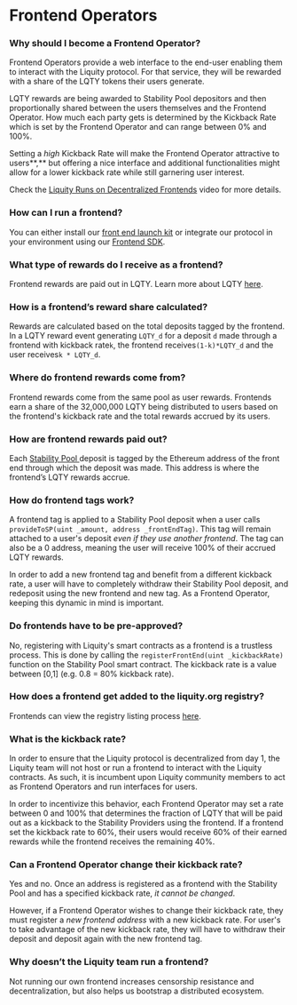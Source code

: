 # Frontend Operators

### **Why should I become a Frontend Operator?**

Frontend Operators provide a web interface to the end-user enabling them to interact with the Liquity protocol. For that service, they will be rewarded with a share of the LQTY tokens their users generate.

LQTY rewards are being awarded to Stability Pool depositors and then proportionally shared between the users themselves and the Frontend Operator. How much each party gets is determined by the Kickback Rate which is set by the Frontend Operator and can range between 0% and 100%.

Setting a _high_ Kickback Rate will make the Frontend Operator attractive to users**,** but offering a nice interface and additional functionalities might allow for a lower kickback rate while still garnering user interest.

Check the [Liquity Runs on Decentralized Frontends](https://youtu.be/ipbNQMiIy1M) video for more details.&#x20;

### How can I run a frontend?

You can either install our [front end launch kit](https://github.com/liquity/liquity) or integrate our protocol in your environment using our [Frontend SDK](https://docs.liquity.org/documentation/sdk).

### What type of rewards do I receive as a frontend?&#x20;

Frontend rewards are paid out in LQTY. Learn more about LQTY [here](general.md#what-are-lusd-and-lqty).

### How is a frontend’s reward share calculated?

Rewards are calculated based on the total deposits tagged by the frontend. In a LQTY reward event generating `LQTY_d` for a deposit `d` made through a frontend with kickback rate`k`, the frontend receives`(1-k)*LQTY_d` and the user receives`k * LQTY_d`.

### Where do frontend rewards come from?&#x20;

Frontend rewards come from the same pool as user rewards. Frontends earn a share of the 32,000,000 LQTY being distributed to users based on the frontend's kickback rate and the total rewards accrued by its users.&#x20;

### How are frontend rewards paid out?&#x20;

Each [Stability Pool ](stability-pool-and-liquidations.md#what-is-the-stability-pool)deposit is tagged by the Ethereum address of the front end through which the deposit was made. This address is where the frontend’s LQTY rewards accrue.&#x20;

### How do frontend tags work?&#x20;

A frontend tag is applied to a Stability Pool deposit when a user calls `provideToSP(uint _amount, address _frontEndTag)`. This tag will remain attached to a user's deposit _even if they use another frontend_. The tag can also be a 0 address, meaning the user will receive 100% of their accrued LQTY rewards.&#x20;

In order to add a new frontend tag and benefit from a different kickback rate, a user will have to completely withdraw their Stability Pool deposit, and redeposit using the new frontend and new tag. As a Frontend Operator, keeping this dynamic in mind is important.&#x20;

### Do frontends have to be pre-approved?&#x20;

No, registering with Liquity's smart contracts as a frontend is a trustless process. This is done by calling the `registerFrontEnd(uint _kickbackRate)` function on the Stability Pool smart contract. The kickback rate is a value between \[0,1] (e.g. 0.8 = 80% kickback rate).&#x20;

### How does a frontend get added to the liquity.org registry?&#x20;

Frontends can view the registry listing process [here](https://github.com/liquity/frontend-registry).&#x20;

### What is the kickback rate?

In order to ensure that the Liquity protocol is decentralized from day 1, the Liquity team will not host or run a frontend to interact with the Liquity contracts. As such, it is incumbent upon Liquity community members to act as Frontend Operators and run interfaces for users.&#x20;

In order to incentivize this behavior,  each Frontend Operator may set a rate between 0 and 100% that determines the fraction of LQTY that will be paid out as a kickback to the Stability Providers using the frontend. If a frontend set the kickback rate to 60%, their users would receive 60% of their earned rewards while the frontend receives the remaining 40%.

### Can a Frontend Operator change their kickback rate?&#x20;

Yes and no. Once an address is registered as a frontend with the Stability Pool and has a specified kickback rate, _it cannot be changed_.&#x20;

However, if a Frontend Operator wishes to change their kickback rate, they must register a _new frontend address_ with a new kickback rate. For user's to take advantage of the new kickback rate, they will have to withdraw their deposit and deposit again with the new frontend tag.&#x20;

### Why doesn’t the Liquity team run a frontend?&#x20;

Not running our own frontend increases censorship resistance and decentralization, but also helps us bootstrap a distributed ecosystem.&#x20;
